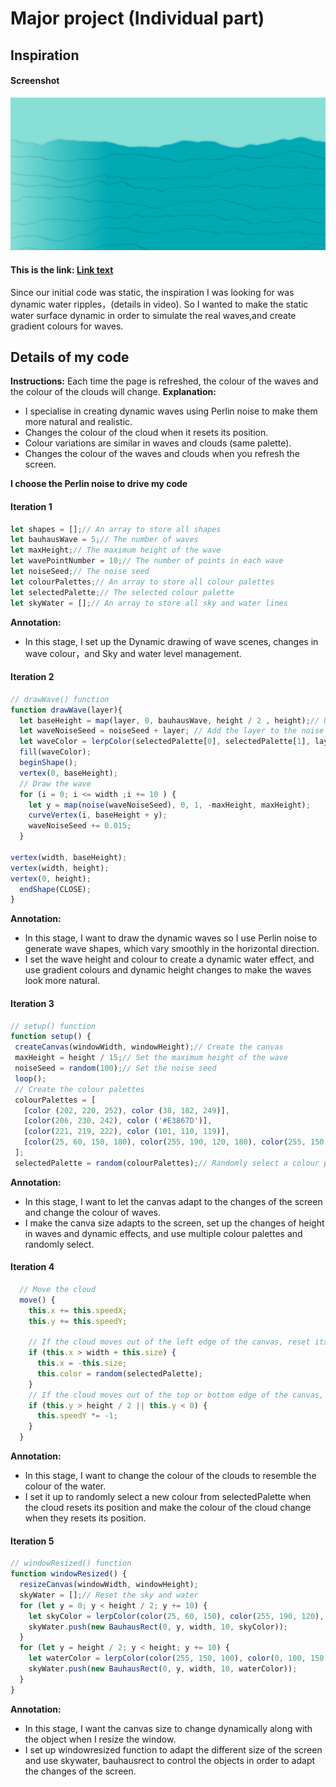 # Major project (Individual part)
##  Inspiration
#### Screenshot
![inspiation image](assets/1.png)
#### This is the link: [Link text](https://openprocessing.org/sketch/2383330)
Since our initial code was static, the inspiration I was looking for was dynamic water ripples，(details in video). So I wanted to make the static water surface dynamic in order to simulate the real waves,and create gradient colours for waves.     

## Details of my code
**Instructions:** Each time the page is refreshed, the colour of the waves and the colour of the clouds will change.
**Explanation:** 
+ I specialise in creating dynamic waves using Perlin noise to make them more natural and realistic.
+ Changes the colour of the cloud when it resets its position.
+ Colour variations are similar in waves and clouds (same palette).
+ Changes the colour of the waves and clouds when you refresh the screen.

**I choose the Perlin noise to drive my code**
#### Iteration 1
``` js
let shapes = [];// An array to store all shapes
let bauhausWave = 5;// The number of waves
let maxHeight;// The maximum height of the wave
let wavePointNumber = 10;// The number of points in each wave
let noiseSeed;// The noise seed
let colourPalettes;// An array to store all colour palettes
let selectedPalette;// The selected colour palette
let skyWater = [];// An array to store all sky and water lines
```
**Annotation:** 
+ In this stage, I set up the Dynamic drawing of wave scenes, changes in wave colour，and Sky and water level management.

#### Iteration 2
``` js
// drawWave() function
function drawWave(layer){
  let baseHeight = map(layer, 0, bauhausWave, height / 2 , height);// Use map() to set up the base height
  let waveNoiseSeed = noiseSeed + layer; // Add the layer to the noise seed
  let waveColor = lerpColor(selectedPalette[0], selectedPalette[1], layer / bauhausWave);// Use lerpColor() to set up the wave color
  fill(waveColor);
  beginShape();
  vertex(0, baseHeight);
  // Draw the wave
  for (i = 0; i <= width ;i += 10 ) {
    let y = map(noise(waveNoiseSeed), 0, 1, -maxHeight, maxHeight);
    curveVertex(i, baseHeight + y);
    waveNoiseSeed += 0.015;
  }

vertex(width, baseHeight);
vertex(width, height);
vertex(0, height);
  endShape(CLOSE);
}
```
 **Annotation:** 
 + In this stage, I want to draw the dynamic waves so I use Perlin noise to generate wave shapes, which vary smoothly in the horizontal direction. 
 + I set the wave height and colour to create a dynamic water effect, and use gradient colours and dynamic height changes to make the waves look more natural.

 #### Iteration 3
 ``` js
// setup() function
function setup() {
  createCanvas(windowWidth, windowHeight);// Create the canvas
  maxHeight = height / 15;// Set the maximum height of the wave
  noiseSeed = random(100);// Set the noise seed
  loop(); 
  // Create the colour palettes
  colourPalettes = [
    [color (202, 220, 252), color (38, 182, 249)],
    [color(206, 230, 242), color ('#E3867D')],
    [color(221, 219, 222), color (101, 110, 119)],
    [color(25, 60, 150, 180), color(255, 190, 120, 180), color(255, 150, 100, 180), color(0, 100, 150, 180)],
  ];
  selectedPalette = random(colourPalettes);// Randomly select a colour palette
 ```
  **Annotation:** 
  + In this stage, I want to let the canvas adapt to the changes of the screen and change the colour of waves.   
  + I make the canva size adapts to the screen, set up the changes of height in waves and dynamic effects, and use multiple colour palettes and randomly select.

#### Iteration 4
``` js
  // Move the cloud
  move() {
    this.x += this.speedX;
    this.y += this.speedY;

    // If the cloud moves out of the left edge of the canvas, reset its position to the right edge
    if (this.x > width + this.size) {
      this.x = -this.size;
      this.color = random(selectedPalette);
    }
    // If the cloud moves out of the top or bottom edge of the canvas, reverse its moving direction
    if (this.y > height / 2 || this.y < 0) {
      this.speedY *= -1;
    }
  }
```
**Annotation:** 
+ In this stage, I want to change the colour of the clouds to resemble the colour of the water.
+ I set it up to randomly select a new colour from selectedPalette when the cloud resets its position and make the colour of the cloud change when they resets its position.

#### Iteration 5
``` js
// windowResized() function
function windowResized() {
  resizeCanvas(windowWidth, windowHeight);
  skyWater = [];// Reset the sky and water
  for (let y = 0; y < height / 2; y += 10) {
    let skyColor = lerpColor(color(25, 60, 150), color(255, 190, 120), y / (height / 2));
    skyWater.push(new BauhausRect(0, y, width, 10, skyColor)); 
  }
  for (let y = height / 2; y < height; y += 10) {
    let waterColor = lerpColor(color(255, 150, 100), color(0, 100, 150), (y - height / 2) / (height / 2));
    skyWater.push(new BauhausRect(0, y, width, 10, waterColor)); 
  }
} 
```
**Annotation:** 
+ In this stage, I want the canvas size to change dynamically along with the object when I resize the window. 
+ I set up windowresized function to adapt the different size of the screen and use skywater, bauhausrect to control the objects in order to adapt the changes of the screen. 

